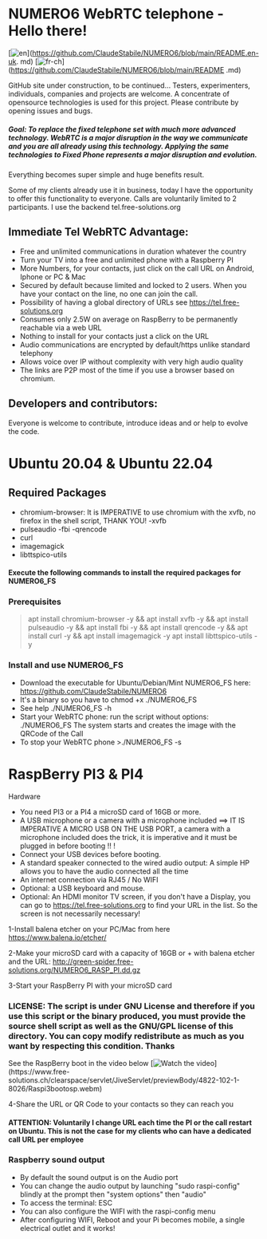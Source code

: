 # NUMERO6 WebRTC telephone - Hello there!

[![en](https://img.shields.io/badge/lang-en-red.svg)](https://github.com/ClaudeStabile/NUMERO6/blob/main/README.en-uk. md)
[![fr-ch](https://img.shields.io/badge/lang-fr--ch-green.svg)](https://github.com/ClaudeStabile/NUMERO6/blob/main/README .md)

GitHub site under construction, to be continued...
Testers, experimenters, individuals, companies and projects are welcome.
A concentrate of opensource technologies is used for this project. Please contribute by opening issues and bugs.

##### Goal: To replace the fixed telephone set with much more advanced technology. WebRTC is a major disruption in the way we communicate and you are all already using this technology. Applying the same technologies to Fixed Phone represents a major disruption and evolution.
Everything becomes super simple and huge benefits result.

Some of my clients already use it in business, today I have the opportunity to offer this functionality to everyone. Calls are voluntarily limited to 2 participants. I use the backend tel.free-solutions.org

## Immediate Tel WebRTC Advantage:

- Free and unlimited communications in duration whatever the country
- Turn your TV into a free and unlimited phone with a Raspberry PI
- More Numbers, for your contacts, just click on the call URL on Android, Iphone or PC & Mac
- Secured by default because limited and locked to 2 users. When you have your contact on the line, no one can join the call.
- Possibility of having a global directory of URLs see https://tel.free-solutions.org
- Consumes only 2.5W on average on RaspBerry to be permanently reachable via a web URL
- Nothing to install for your contacts just a click on the URL
- Audio communications are encrypted by default/https unlike standard telephony
- Allows voice over IP without complexity with very high audio quality
- The links are P2P most of the time if you use a browser based on chromium.


## Developers and contributors:
Everyone is welcome to contribute, introduce ideas and or help to evolve the code.

# Ubuntu 20.04 & Ubuntu 22.04
## Required Packages
- chromium-browser: It is IMPERATIVE to use chromium with the xvfb, no firefox in the shell script, THANK YOU!
-xvfb
- pulseaudio
-fbi
-qrencode
- curl
- imagemagick
- libttspico-utils

#### Execute the following commands to install the required packages for NUMERO6_FS

### Prerequisites
>apt install chromium-browser -y &&
apt install xvfb -y &&
apt install pulseaudio -y &&
apt install fbi -y &&
apt install qrencode -y &&
apt install curl -y &&
apt install imagemagick -y
apt install libttspico-utils -y


### Install and use NUMERO6_FS
- Download the executable for Ubuntu/Debian/Mint NUMERO6_FS here: https://github.com/ClaudeStabile/NUMERO6
- It's a binary so you have to chmod +x ./NUMERO6_FS
- See help ./NUMERO6_FS -h
- Start your WebRTC phone: run the script without options: ./NUMERO6_FS The system starts and creates the image with the QRCode of the Call
- To stop your WebRTC phone >./NUMERO6_FS -s

# RaspBerry PI3 & PI4
Hardware
- You need PI3 or a PI4 a microSD card of 16GB or more.
- A USB microphone or a camera with a microphone included ==> IT IS IMPERATIVE A MICRO USB ON THE USB PORT, a camera with a microphone included does the trick, it is imperative and it must be plugged in before booting !! !
- Connect your USB devices before booting.
- A standard speaker connected to the wired audio output: A simple HP allows you to have the audio connected all the time
- An internet connection via RJ45 / No WIFI
- Optional: a USB keyboard and mouse.
- Optional: An HDMI monitor TV screen, if you don't have a Display, you can go to https://tel.free-solutions.org to find your URL in the list. So the screen is not necessarily necessary!

1-Install balena etcher on your PC/Mac from here https://www.balena.io/etcher/

2-Make your microSD card with a capacity of 16GB or + with balena etcher and the URL: http://green-spider.free-solutions.org/NUMERO6_RASP_PI.dd.gz

3-Start your RaspBerry PI with your microSD card

### LICENSE: The script is under GNU License and therefore if you use this script or the binary produced, you must provide the source shell script as well as the GNU/GPL license of this directory. You can copy modify redistribute as much as you want by respecting this condition. Thanks


See the RaspBerry boot in the video below
[![Watch the video](https://www.free-solutions.ch/clearspace/servlet/JiveServlet/previewBody/4823-102-1-8030/thumnailrasp.jpg)](https://www.free- solutions.ch/clearspace/servlet/JiveServlet/previewBody/4822-102-1-8026/Raspi3bootosp.webm)

4-Share the URL or QR Code to your contacts so they can reach you

#### ATTENTION: Voluntarily I change URL each time the PI or the call restart on Ubuntu. This is not the case for my clients who can have a dedicated call URL per employee

### Raspberry sound output

- By default the sound output is on the Audio port
- You can change the audio output by launching "sudo raspi-config" blindly at the prompt then "system options" then "audio"
- To access the terminal: ESC
- You can also configure the WIFI with the raspi-config menu
- After configuring WIFI, Reboot and your Pi becomes mobile, a single electrical outlet and it works!
